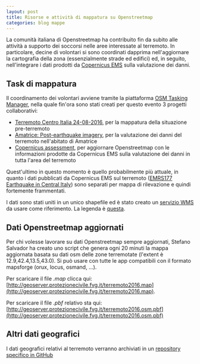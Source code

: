 ```yaml
---
layout: post
title: Risorse e attività di mappatura su Openstreetmap
categories: blog mappe
---
```


La comunità italiana di Openstreetmap ha contribuito fin da subito alle attività a supporto dei soccorsi nelle aree interessate al terremoto. In particolare, decine di volontari si sono coordinati dapprima nell'aggiornare la cartografia della zona (essenzialmente strade ed edifici) ed, in seguito, nell'integrare i dati prodotti da [Copernicus EMS](http://emergency.copernicus.eu/mapping) sulla valutazione dei danni.

##  Task di mappatura

Il coordinamento dei volontari avviene tramite la piattaforma [OSM Tasking Manager](http://osmit-tm.wmflabs.org/), nella quale fin'ora sono stati creati per questo evento 3 progetti collaborativi:

* [Terremoto Centro Italia 24-08-2016](http://osmit-tm.wmflabs.org/project/13), per la mappatura della situazione pre-terremoto
* [Amatrice: Post-earthquake imagery](http://osmit-tm.wmflabs.org/project/14), per la valutazione dei danni del terremoto nell'abitato di Amatrice
* [Copernicus assessment](http://osmit-tm.wmflabs.org/project/15), per aggiornare Openstreetmap con le informazioni prodotte da Copernicus EMS sulla valutazione dei danni in tutta l'area del terremoto

Quest'ultimo in questo momento è quello probabilmente più attuale, in quanto i dati pubblicati da Copernicus EMS sul terremoto ([EMRS177 Earthquake in Central Italy](http://emergency.copernicus.eu/EMSR177)) sono separati per mappa di rilevazione e quindi fortemente frammentati.

I dati sono stati uniti in un unico shapefile ed è stato creato un [servizio WMS](http://osmit3.wmflabs.org/cgi-bin/qgis_mapserv.fcgi?map=/srv/Copernicus/settlements_grading.qgs&SERVICE=WMS&REQUEST=GetCapabilities&VERSION=1.3) da usare come riferimento. La legenda è [questa](http://imgur.com/a/cfOfA).

##  Dati Openstreetmap aggiornati

Per chi volesse lavorare su dati Openstreetmap sempre aggiornati, Stefano Salvador ha creato uno script che genera ogni 20 minuti la mappa aggiornata basata su dati osm delle zone terremotate (l'extent è 12.9,42.4,13.5,43.0). Si può usare con tutte le app compatibili con il formato mapsforge (orux, locus, osmand, ...).

Per scaricare il file _.map_ clicca qui: [http://geoserver.protezionecivile.fvg.it/terremoto2016.map](http://geoserver.protezionecivile.fvg.it/terremoto2016.map).

Per scaricare il file _.pbf_ relativo sta qui: [http://geoserver.protezionecivile.fvg.it/terremoto2016.osm.pbf](http://geoserver.protezionecivile.fvg.it/terremoto2016.osm.pbf)

## Altri dati geografici

I dati geografici relativi al terremoto verranno archiviati in un [repository specifico in GitHub](https://github.com/emergenzeHack/terremotocentro_geodata)
